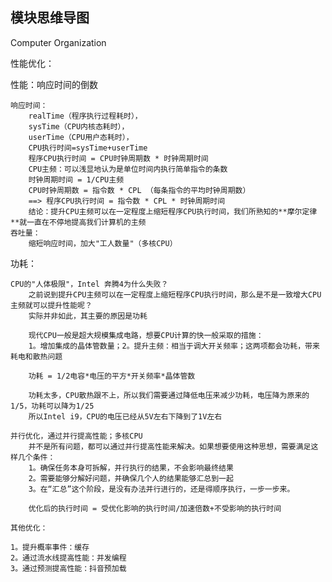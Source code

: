 ## 模块思维导图


Computer Organization

性能优化：

性能：响应时间的倒数
    
    响应时间：
        realTime（程序执行过程耗时），
        sysTime（CPU内核态耗时），
        userTime（CPU用户态耗时），
        CPU执行时间=sysTime+userTime
        程序CPU执行时间 = CPU时钟周期数 * 时钟周期时间
        CPU主频：可以浅显地认为是单位时间内执行简单指令的条数
        时钟周期时间 = 1/CPU主频
        CPU时钟周期数 = 指令数 * CPL （每条指令的平均时钟周期数）
        ==> 程序CPU执行时间 = 指令数 * CPL * 时钟周期时间
        结论：提升CPU主频可以在一定程度上缩短程序CPU执行时间，我们所熟知的**摩尔定律**就⼀直在不停地提⾼我们计算机的主频
    吞吐量：
        缩短响应时间，加大"工人数量"（多核CPU）
功耗：
 
    CPU的"人体极限"，Intel 奔腾4为什么失败？
        之前说到提升CPU主频可以在一定程度上缩短程序CPU执行时间，那么是不是一致增大CPU主频就可以提升性能呢？
        实际并非如此，其主要的原因是功耗
        
        现代CPU一般是超大规模集成电路，想要CPU计算的快一般采取的措施：
        1。增加集成的晶体管数量；2。提升主频：相当于调大开关频率；这两项都会功耗，带来耗电和散热问题
        
        功耗 = 1/2电容*电压的平方*开关频率*晶体管数
        
        功耗太多，CPU散热跟不上，所以我们需要通过降低电压来减少功耗，电压降为原来的1/5，功耗可以降为1/25
        所以Intel i9，CPU的电压已经从5V左右下降到了1V左右
    
    并行优化，通过并⾏提⾼性能；多核CPU
        并不是所有问题，都可以通过并⾏提⾼性能来解决。如果想要使⽤这种思想，需要满⾜这样⼏个条件：
        1。确保任务本身可拆解，并行执行的结果，不会影响最终结果
        2。需要能够分解好问题，并确保⼏个⼈的结果能够汇总到⼀起
        3。在“汇总”这个阶段，是没有办法并⾏进⾏的，还是得顺序执⾏，⼀步⼀步来。
        
        优化后的执⾏时间 = 受优化影响的执⾏时间/加速倍数+不受影响的执⾏时间
        
    其他优化： 
    
    1。提升概率事件：缓存
    2。通过流水线提高性能：并发编程
    3。通过预测提高性能：抖音预加载      
            
        